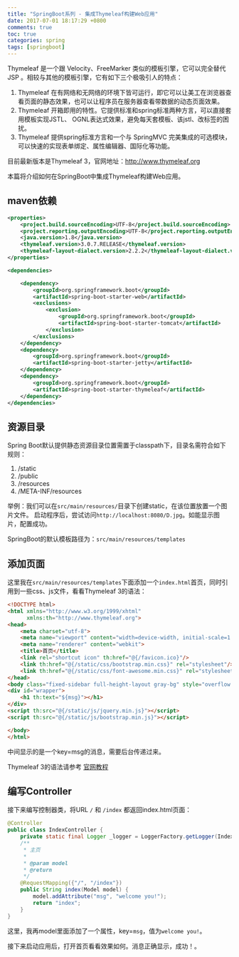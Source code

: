 ```yaml
---
title: "SpringBoot系列 - 集成Thymeleaf构建Web应用"
date: 2017-07-01 18:17:29 +0800
comments: true
toc: true
categories: spring
tags: [springboot]
---
```


Thymeleaf 是一个跟 Velocity、FreeMarker 类似的模板引擎，它可以完全替代 JSP 。相较与其他的模板引擎，它有如下三个极吸引人的特点：

1. Thymeleaf 在有网络和无网络的环境下皆可运行，即它可以让美工在浏览器查看页面的静态效果，也可以让程序员在服务器查看带数据的动态页面效果。
2. Thymeleaf 开箱即用的特性。它提供标准和spring标准两种方言，可以直接套用模板实现JSTL、 OGNL表达式效果，避免每天套模板、该jstl、改标签的困扰。
3. Thymeleaf 提供spring标准方言和一个与 SpringMVC 完美集成的可选模块，可以快速的实现表单绑定、属性编辑器、国际化等功能。

目前最新版本是Thymeleaf 3，官网地址：<http://www.thymeleaf.org>

本篇将介绍如何在SpringBoot中集成Thymeleaf构建Web应用。<!--more-->

## maven依赖

``` xml
<properties>
    <project.build.sourceEncoding>UTF-8</project.build.sourceEncoding>
    <project.reporting.outputEncoding>UTF-8</project.reporting.outputEncoding>
    <java.version>1.8</java.version>
    <thymeleaf.version>3.0.7.RELEASE</thymeleaf.version>
    <thymeleaf-layout-dialect.version>2.2.2</thymeleaf-layout-dialect.version>
</properties>

<dependencies>

    <dependency>
        <groupId>org.springframework.boot</groupId>
        <artifactId>spring-boot-starter-web</artifactId>
        <exclusions>
            <exclusion>
                <groupId>org.springframework.boot</groupId>
                <artifactId>spring-boot-starter-tomcat</artifactId>
            </exclusion>
        </exclusions>
    </dependency>
    <dependency>
        <groupId>org.springframework.boot</groupId>
        <artifactId>spring-boot-starter-jetty</artifactId>
    </dependency>
    <dependency>
        <groupId>org.springframework.boot</groupId>
        <artifactId>spring-boot-starter-thymeleaf</artifactId>
    </dependency>
</dependencies>
```

## 资源目录

Spring Boot默认提供静态资源目录位置需置于classpath下，目录名需符合如下规则：

1. /static
1. /public
1. /resources
1. /META-INF/resources

举例：我们可以在`src/main/resources/`目录下创建static，在该位置放置一个图片文件。
启动程序后，尝试访问`http://localhost:8080/D.jpg`。如能显示图片，配置成功。

SpringBoot的默认模板路径为：`src/main/resources/templates`

## 添加页面

这里我在`src/main/resources/templates`下面添加一个`index.html`首页，同时引用到一些css、js文件，看看Thymeleaf 3的语法：

``` html
<!DOCTYPE html>
<html xmlns="http://www.w3.org/1999/xhtml"
      xmlns:th="http://www.thymeleaf.org">
<head>
    <meta charset="utf-8">
    <meta name="viewport" content="width=device-width, initial-scale=1.0">
    <meta name="renderer" content="webkit">
    <title>首页</title>
    <link rel="shortcut icon" th:href="@{/favicon.ico}"/>
    <link th:href="@{/static/css/bootstrap.min.css}" rel="stylesheet"/>
    <link th:href="@{/static/css/font-awesome.min.css}" rel="stylesheet"/>
</head>
<body class="fixed-sidebar full-height-layout gray-bg" style="overflow:hidden">
<div id="wrapper">
    <h1 th:text="${msg}"></h1>
</div>
<script th:src="@{/static/js/jquery.min.js}"></script>
<script th:src="@{/static/js/bootstrap.min.js}"></script>

</body>
</html>
```

中间显示的是一个key=msg的消息，需要后台传递过来。

Thymeleaf 3的语法请参考 [官网教程](http://www.thymeleaf.org/doc/tutorials/3.0/usingthymeleaf.html)

## 编写Controller

接下来编写控制器类，将URL `/` 和 `/index` 都返回index.html页面：

``` java
@Controller
public class IndexController {
    private static final Logger _logger = LoggerFactory.getLogger(IndexController.class);
    /**
     * 主页
     *
     * @param model
     * @return
     */
    @RequestMapping({"/", "/index"})
    public String index(Model model) {
        model.addAttribute("msg", "welcome you!");
        return "index";
    }
}
```

这里，我再model里面添加了一个属性，key=`msg`，值为`welcome you!`。

接下来启动应用后，打开首页看看效果如何。消息正确显示，成功！。


